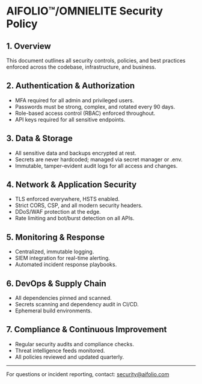 # AIFOLIO™/OMNIELITE Security Policy

## 1. Overview
This document outlines all security controls, policies, and best practices enforced across the codebase, infrastructure, and business.

## 2. Authentication & Authorization
- MFA required for all admin and privileged users.
- Passwords must be strong, complex, and rotated every 90 days.
- Role-based access control (RBAC) enforced throughout.
- API keys required for all sensitive endpoints.

## 3. Data & Storage
- All sensitive data and backups encrypted at rest.
- Secrets are never hardcoded; managed via secret manager or .env.
- Immutable, tamper-evident audit logs for all access and changes.

## 4. Network & Application Security
- TLS enforced everywhere, HSTS enabled.
- Strict CORS, CSP, and all modern security headers.
- DDoS/WAF protection at the edge.
- Rate limiting and bot/burst detection on all APIs.

## 5. Monitoring & Response
- Centralized, immutable logging.
- SIEM integration for real-time alerting.
- Automated incident response playbooks.

## 6. DevOps & Supply Chain
- All dependencies pinned and scanned.
- Secrets scanning and dependency audit in CI/CD.
- Ephemeral build environments.

## 7. Compliance & Continuous Improvement
- Regular security audits and compliance checks.
- Threat intelligence feeds monitored.
- All policies reviewed and updated quarterly.

---

For questions or incident reporting, contact: security@aifolio.com
